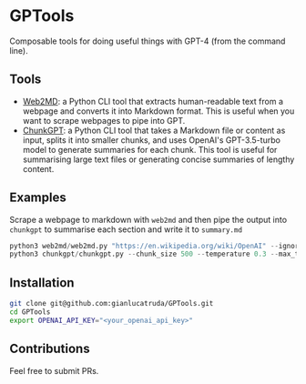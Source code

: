# GPTools
Composable tools for doing useful things with GPT-4 (from the command line).

## Tools

* [Web2MD](/web2md): a Python CLI tool that extracts human-readable text from a webpage and converts it into Markdown format. This is useful when you want to scrape webpages to pipe into GPT.
* [ChunkGPT](/chunkgpt): a Python CLI tool that takes a Markdown file or content as input, splits it into smaller chunks, and uses OpenAI's GPT-3.5-turbo model to generate summaries for each chunk. This tool is useful for summarising large text files or generating concise summaries of lengthy content.

## Examples

Scrape a webpage to markdown with `web2md` and then pipe the output into `chunkgpt` to summarise each section and write it to `summary.md`

```python
python3 web2md/web2md.py "https://en.wikipedia.org/wiki/OpenAI" --ignore_images | \
python3 chunkgpt/chunkgpt.py --chunk_size 500 --temperature 0.3 --max_tokens 500 --sys_message "You are Assistant who summarises any text" -o summary.md
```

## Installation

```bash
git clone git@github.com:gianlucatruda/GPTools.git
cd GPTools
export OPENAI_API_KEY="<your_openai_api_key>"
```

## Contributions

Feel free to submit PRs.
